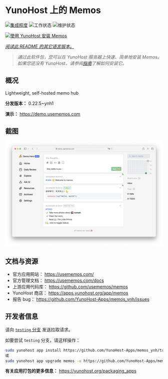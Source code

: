 <!--
注意：此 README 由 <https://github.com/YunoHost/apps/tree/master/tools/readme_generator> 自动生成
请勿手动编辑。
-->

# YunoHost 上的 Memos

[![集成程度](https://dash.yunohost.org/integration/memos.svg)](https://ci-apps.yunohost.org/ci/apps/memos/) ![工作状态](https://ci-apps.yunohost.org/ci/badges/memos.status.svg) ![维护状态](https://ci-apps.yunohost.org/ci/badges/memos.maintain.svg)

[![使用 YunoHost 安装 Memos](https://install-app.yunohost.org/install-with-yunohost.svg)](https://install-app.yunohost.org/?app=memos)

*[阅读此 README 的其它语言版本。](./ALL_README.md)*

> *通过此软件包，您可以在 YunoHost 服务器上快速、简单地安装 Memos。*  
> *如果您还没有 YunoHost，请参阅[指南](https://yunohost.org/install)了解如何安装它。*

## 概况

Lightweight, self-hosted memo hub

**分发版本：** 0.22.5~ynh1

**演示：** <https://demo.usememos.com>

## 截图

![Memos 的截图](./doc/screenshots/demo.webp)

## 文档与资源

- 官方应用网站： <https://usememos.com/>
- 官方管理文档： <https://usememos.com/docs>
- 上游应用代码库： <https://github.com/usememos/memos>
- YunoHost 商店： <https://apps.yunohost.org/app/memos>
- 报告 bug： <https://github.com/YunoHost-Apps/memos_ynh/issues>

## 开发者信息

请向 [`testing` 分支](https://github.com/YunoHost-Apps/memos_ynh/tree/testing) 发送拉取请求。

如要尝试 `testing` 分支，请这样操作：

```bash
sudo yunohost app install https://github.com/YunoHost-Apps/memos_ynh/tree/testing --debug
或
sudo yunohost app upgrade memos -u https://github.com/YunoHost-Apps/memos_ynh/tree/testing --debug
```

**有关应用打包的更多信息：** <https://yunohost.org/packaging_apps>
